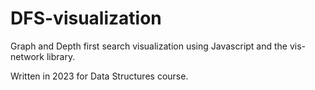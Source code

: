 # DFS-visualization
Graph and Depth first search visualization using Javascript and the vis-network library.

Written in 2023 for Data Structures course.
